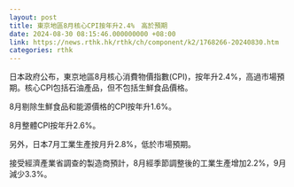 ```yaml
---
layout: post
title: 東京地區8月核心CPI按年升2.4%　高於預期
date: 2024-08-30 08:15:46.000000000 +08:00
link: https://news.rthk.hk/rthk/ch/component/k2/1768266-20240830.htm
categories: rthk
---
```


日本政府公布，東京地區8月核心消費物價指數(CPI)，按年升2.4%，高過市場預期。核心CPI包括石油產品，但不包括生鮮食品價格。

8月剔除生鮮食品和能源價格的CPI按年升1.6%。

8月整體CPI按年升2.6%。

另外，日本7月工業生產按月升2.8%，低於市場預期。

接受經濟產業省調查的製造商預計，8月經季節調整後的工業生產增加2.2%，9月減少3.3%。
